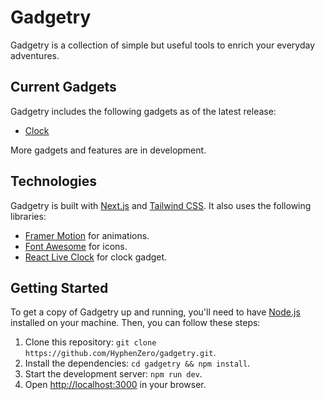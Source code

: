 # Gadgetry

Gadgetry is a collection of simple but useful tools to enrich your everyday adventures.

## Current Gadgets

Gadgetry includes the following gadgets as of the latest release:

- [Clock](https://hyphenzero-gadgetry.vercel.app/apps/clock)

More gadgets and features are in development.

## Technologies

Gadgetry is built with [Next.js](https://nextjs.org/) and [Tailwind CSS](https://tailwindcss.com/). It also uses the following libraries:

- [Framer Motion](https://www.framer.com/motion/) for animations.
- [Font Awesome](https://fontawesome.com/) for icons.
- [React Live Clock](https://www.npmjs.com/package/react-live-clock) for clock gadget.

## Getting Started

To get a copy of Gadgetry up and running, you'll need to have [Node.js](https://nodejs.org/) installed on your machine. Then, you can follow these steps:

1. Clone this repository: `git clone https://github.com/HyphenZero/gadgetry.git`.
2. Install the dependencies: `cd gadgetry && npm install`.
3. Start the development server: `npm run dev`.
4. Open [http://localhost:3000](http://localhost:3000) in your browser.
